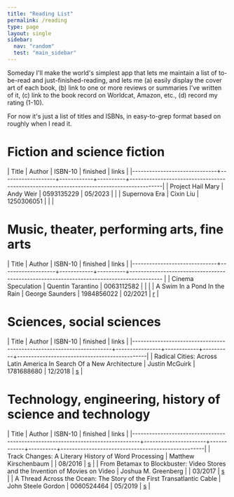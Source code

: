 ```yaml
---
title: "Reading List"
permalink: /reading
type: page
layout: single
sidebar:
  nav: "random"
  test: "main_sidebar"
---
```


Someday I'll make the world's simplest app that lets me maintain a
list of to-be-read and just-finished-reading, and lets me (a) easily
display the cover art of each book, (b) link to one or more reviews or
summaries I've written of it, (c) link to the book record on Worldcat,
Amazon, etc., (d) record my rating (1-10).

For now it's just a list of titles and ISBNs, in easy-to-grep format
based on roughly when I read it.

# Fiction and science fiction


| Title                        | Author            |    ISBN-10 | finished | links                                                                                   |
|------------------------------+-------------------+------------+----------+-----------------------------------------------------------------------------------------|
| Project Hail Mary            | Andy Weir         | 0593135229 | 05/2023  |                                                                                         |
| Supernova Era                | Cixin Liu         | 1250306051 |          |                                                                                         |

# Music, theater, performing arts, fine arts


| Title                        | Author            |    ISBN-10 | finished | links                                                                                   |
|------------------------------+-------------------+------------+----------+----------------------------------------------------------------------------------------- |
| Cinema Speculation           | Quentin Tarantino | 0063112582 |          |                                                                                         |
| A Swim In a Pond In the Rain | George Saunders   | 1984856022 | 02/2021  | [r](https://www.amazon.com/gp/customer-reviews/R2AQHCKLNEXB0I?ref=pf_vv_at_pdctrvw_srp) |


# Sciences, social sciences

| Title                                                                | Author         |    ISBN-10 | finished | links                                        |
|----------------------------------------------------------------------+----------------+------------+----------+----------------------------------------------|
| Radical Cities: Across Latin America In Search Of a New Architecture | Justin McGuirk | 1781688680 | 12/2018  | [s](/book-summary/2018-12-13-radical-cities) |


# Technology, engineering, history of science and technology

| Title                                                                          | Author               |    ISBN-10 | finished | links                                             |
|--------------------------------------------------------------------------------+----------------------+------------+----------+---------------------------------------------------|
| Track Changes: A Literary History of Word Processing                           | Matthew Kirschenbaum |            | 08/2016  | [s](/book-summary/2016-08-13-track-changes)       |
| From Betamax to Blockbuster: Video Stores and the Invention of Movies on Video | Joshua M. Greenberg  |            | 03/2017  | [s](/book-summary/2017-03-11-betamax-blockbuster) |
| A Thread Across the Ocean: The Story of the First Transatlantic Cable          | John Steele Gordon   | 0060524464 | 05/2019  | [s](/book-summary/2019-10-05-thread-across-ocean) |

